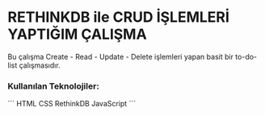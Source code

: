 # RETHINKDB ile CRUD İŞLEMLERİ YAPTIĞIM ÇALIŞMA 
Bu çalışma Create - Read - Update - Delete işlemleri yapan basit bir to-do-list çalışmasıdır.
### Kullanılan Teknolojiler:
´´´
HTML 
CSS 
RethinkDB
JavaScript
´´´
